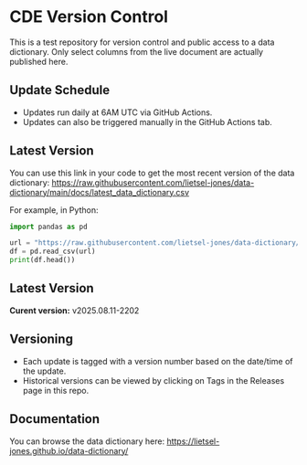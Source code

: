 # CDE Version Control
This is a test repository for version control and public access to a data dictionary. Only select columns from the live document are actually published here.

## Update Schedule
* Updates run daily at 6AM UTC via GitHub Actions.
* Updates can also be triggered manually in the GitHub Actions tab.

## Latest Version
You can use this link in your code to get the most recent version of the data dictionary:
https://raw.githubusercontent.com/lietsel-jones/data-dictionary/main/docs/latest_data_dictionary.csv

For example, in Python:
```python
import pandas as pd

url = "https://raw.githubusercontent.com/lietsel-jones/data-dictionary/main/docs/latest_data_dictionary.csv"
df = pd.read_csv(url)
print(df.head())
```

## Latest Version
**Curent version:** v2025.08.11-2202

## Versioning
* Each update is tagged with a version number based on the date/time of the update.
* Historical versions can be viewed by clicking on Tags in the Releases page in this repo.

## Documentation
You can browse the data dictionary here: https://lietsel-jones.github.io/data-dictionary/
